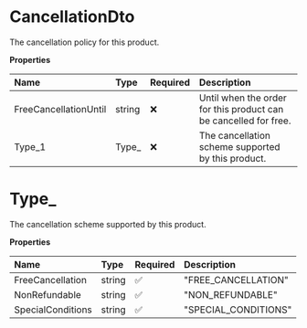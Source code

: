 # CancellationDto

The cancellation policy for this product.

**Properties**

| Name                  | Type   | Required | Description                                                      |
| :-------------------- | :----- | :------- | :--------------------------------------------------------------- |
| FreeCancellationUntil | string | ❌       | Until when the order for this product can be cancelled for free. |
| Type_1                | Type\_ | ❌       | The cancellation scheme supported by this product.               |

# Type\_

The cancellation scheme supported by this product.

**Properties**

| Name              | Type   | Required | Description          |
| :---------------- | :----- | :------- | :------------------- |
| FreeCancellation  | string | ✅       | "FREE_CANCELLATION"  |
| NonRefundable     | string | ✅       | "NON_REFUNDABLE"     |
| SpecialConditions | string | ✅       | "SPECIAL_CONDITIONS" |

<!-- This file was generated by liblab | https://liblab.com/ -->
